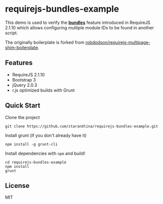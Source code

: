 # requirejs-bundles-example

This demo is used to verify the [**bundles**](http://requirejs.org/docs/api.html#config-bundles) feature introduced in RequireJS 2.1.10 which allows configuring multiple module IDs to be found in another script.

The originally boilerplate is forked from [robdodson/requirejs-multipage-shim-boilerplate](https://github.com/robdodson/requirejs-multipage-shim-boilerplate).

## Features

- RequireJS 2.1.10
- Bootstrap 3
- jQuery 2.0.3
- r.js optimized builds with Grunt

## Quick Start

Clone the project

```
git clone https://github.com/starandtina/requirejs-bundles-example.git
```

Install grunt (if you don't already have it)

```
npm install -g grunt-cli
```

Install dependencies with `npm` and build!

```
cd requirejs-bundles-example
npm install
grunt
```

## License

MIT
